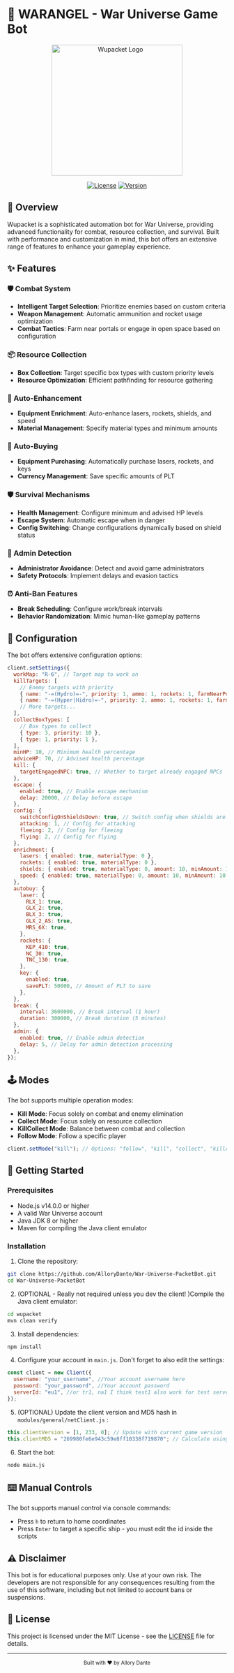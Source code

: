 # 🚀 WARANGEL - War Universe Game Bot

<div align="center">
  <img src="https://warangelbot.com/logo.png" alt="Wupacket Logo" width="300">
  
  [![License](https://img.shields.io/badge/license-MIT-blue.svg)](LICENSE)
  [![Version](https://img.shields.io/badge/version-1.0.0-green.svg)](https://github.com/yourusername/wupacket)
</div>

## 🌌 Overview

Wupacket is a sophisticated automation bot for War Universe, providing advanced functionality for combat, resource collection, and survival. Built with performance and customization in mind, this bot offers an extensive range of features to enhance your gameplay experience.

## ✨ Features

### 🛡️ Combat System

- **Intelligent Target Selection**: Prioritize enemies based on custom criteria
- **Weapon Management**: Automatic ammunition and rocket usage optimization
- **Combat Tactics**: Farm near portals or engage in open space based on configuration

### 📦 Resource Collection

- **Box Collection**: Target specific box types with custom priority levels
- **Resource Optimization**: Efficient pathfinding for resource gathering

### 🔄 Auto-Enhancement

- **Equipment Enrichment**: Auto-enhance lasers, rockets, shields, and speed
- **Material Management**: Specify material types and minimum amounts

### 🛒 Auto-Buying

- **Equipment Purchasing**: Automatically purchase lasers, rockets, and keys
- **Currency Management**: Save specific amounts of PLT

### 🛡️ Survival Mechanisms

- **Health Management**: Configure minimum and advised HP levels
- **Escape System**: Automatic escape when in danger
- **Config Switching**: Change configurations dynamically based on shield status

### 👮 Admin Detection

- **Administrator Avoidance**: Detect and avoid game administrators
- **Safety Protocols**: Implement delays and evasion tactics

### ⏰ Anti-Ban Features

- **Break Scheduling**: Configure work/break intervals
- **Behavior Randomization**: Mimic human-like gameplay patterns

## 🔧 Configuration

The bot offers extensive configuration options:

```javascript
client.setSettings({
  workMap: "R-6", // Target map to work on
  killTargets: [
    // Enemy targets with priority
    { name: "-=(Hydro)=-", priority: 1, ammo: 1, rockets: 1, farmNearPortal: false },
    { name: "-=(Hyper|Hidro)=-", priority: 2, ammo: 1, rockets: 1, farmNearPortal: false },
    // More targets...
  ],
  collectBoxTypes: [
    // Box types to collect
    { type: 3, priority: 10 },
    { type: 1, priority: 1 },
  ],
  minHP: 10, // Minimum health percentage
  adviceHP: 70, // Advised health percentage
  kill: {
    targetEngagedNPC: true, // Whether to target already engaged NPCs
  },
  escape: {
    enabled: true, // Enable escape mechanism
    delay: 20000, // Delay before escape
  },
  config: {
    switchConfigOnShieldsDown: true, // Switch config when shields are down
    attacking: 1, // Config for attacking
    fleeing: 2, // Config for fleeing
    flying: 2, // Config for flying
  },
  enrichment: {
    lasers: { enabled: true, materialType: 0 },
    rockets: { enabled: true, materialType: 0 },
    shields: { enabled: true, materialType: 0, amount: 10, minAmount: 10 },
    speed: { enabled: true, materialType: 0, amount: 10, minAmount: 10 },
  },
  autobuy: {
    laser: {
      RLX_1: true,
      GLX_2: true,
      BLX_3: true,
      GLX_2_AS: true,
      MRS_6X: true,
    },
    rockets: {
      KEP_410: true,
      NC_30: true,
      TNC_130: true,
    },
    key: {
      enabled: true,
      savePLT: 50000, // Amount of PLT to save
    },
  },
  break: {
    interval: 3600000, // Break interval (1 hour)
    duration: 300000, // Break duration (5 minutes)
  },
  admin: {
    enabled: true, // Enable admin detection
    delay: 5, // Delay for admin detection processing
  },
});
```

## 🕹️ Modes

The bot supports multiple operation modes:

- **Kill Mode**: Focus solely on combat and enemy elimination
- **Collect Mode**: Focus solely on resource collection
- **KillCollect Mode**: Balance between combat and collection
- **Follow Mode**: Follow a specific player

```javascript
client.setMode("kill"); // Options: "follow", "kill", "collect", "killcollect"
```

## 🚀 Getting Started

### Prerequisites

- Node.js v14.0.0 or higher
- A valid War Universe account
- Java JDK 8 or higher
- Maven for compiling the Java client emulator

### Installation

1. Clone the repository:

```bash
git clone https://github.com/AlloryDante/War-Universe-PacketBot.git
cd War-Universe-PacketBot
```

2. (OPTIONAL - Really not required unless you dev the client! )Compile the Java client emulator:

```bash
cd wupacket
mvn clean verify
```

3. Install dependencies:

```bash
npm install
```

4. Configure your account in `main.js`. Don't forget to also edit the settings:

```javascript
const client = new Client({
  username: "your_username", //Your account username here
  password: "your_password", //Your account password
  serverId: "eu1", //or tr1, na1 I think test1 also work for test server
});
```

5. (OPTIONAL) Update the client version and MD5 hash in `modules/general/netClient.js` :

```javascript
this.clientVersion = [1, 233, 0]; // Update with current game version
this.clientMD5 = "269980fe6e943c59e8ff10338f719870"; // Calculate using https://emn178.github.io/online-tools/md5_checksum.html
```

6. Start the bot:

```bash
node main.js
```

## ⌨️ Manual Controls

The bot supports manual control via console commands:

- Press `h` to return to home coordinates
- Press `Enter` to target a specific ship - you must edit the id inside the scripts

## ⚠️ Disclaimer

This bot is for educational purposes only. Use at your own risk. The developers are not responsible for any consequences resulting from the use of this software, including but not limited to account bans or suspensions.

## 📝 License

This project is licensed under the MIT License - see the [LICENSE](LICENSE) file for details.

---

<div align="center">
  <sub>Built with ❤️ by Allory Dante</sub>
</div>

